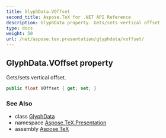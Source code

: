 ```yaml
---
title: GlyphData.VOffset
second_title: Aspose.TeX for .NET API Reference
description: GlyphData property. Gets/sets vertical offset
type: docs
weight: 50
url: /net/aspose.tex.presentation/glyphdata/voffset/
---
```

## GlyphData.VOffset property

Gets/sets vertical offset.

```csharp
public float VOffset { get; set; }
```

### See Also

* class [GlyphData](../)
* namespace [Aspose.TeX.Presentation](../../glyphdata/)
* assembly [Aspose.TeX](../../../)


